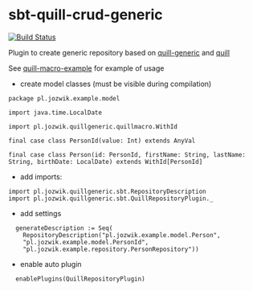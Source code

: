 # sbt-quill-crud-generic

[![Build Status](https://travis-ci.org/ajozwik/sbt-quill-crud-generic.svg?branch=master)](https://travis-ci.org/ajozwik/sbt-quill-crud-generic)

Plugin to create generic repository based on [quill-generic](https://github.com/ajozwik/quill-generic) and [quill](https://github.com/getquill/quill)

See [quill-macro-example](https://github.com/ajozwik/quill-macro-example) for example of usage

- create model classes (must be visible during compilation)

```
package pl.jozwik.example.model

import java.time.LocalDate

import pl.jozwik.quillgeneric.quillmacro.WithId

final case class PersonId(value: Int) extends AnyVal

final case class Person(id: PersonId, firstName: String, lastName: String, birthDate: LocalDate) extends WithId[PersonId]
```

- add imports:
```
import pl.jozwik.quillgeneric.sbt.RepositoryDescription
import pl.jozwik.quillgeneric.sbt.QuillRepositoryPlugin._
```
- add settings
```
  generateDescription := Seq(
    RepositoryDescription("pl.jozwik.example.model.Person",
    "pl.jozwik.example.model.PersonId",
    "pl.jozwik.example.repository.PersonRepository"))
```

- enable auto plugin

```
  enablePlugins(QuillRepositoryPlugin)
```